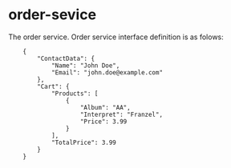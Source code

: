 # order-sevice
The order service.
Order service interface definition is as folows:

		{
			"ContactData": {
				"Name": "John Doe",
				"Email": "john.doe@example.com"
			},
			"Cart": {
				"Products": [
					{
						"Album": "AA",
						"Interpret": "Franzel",
						"Price": 3.99
					}
				],
				"TotalPrice": 3.99
			}
		}

